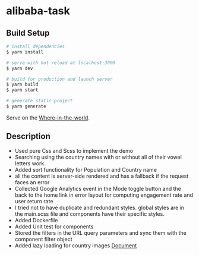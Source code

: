 # alibaba-task

## Build Setup

```bash
# install dependencies
$ yarn install

# serve with hot reload at localhost:3000
$ yarn dev

# build for production and launch server
$ yarn build
$ yarn start

# generate static project
$ yarn generate
```

Serve on the [Where-in-the-world](https://where-in-the-world-alibaba.netlify.app/).


## Description 
- Used pure Css and Scss to implement the demo 
- Searching using the country names with or without all of their vowel letters work.
- Added sort functionality for Population and Country name
- all the content is server-side rendered and has a fallback if the request faces an error
- Collected Google Analytics event in the Mode toggle button and the back to the home link in error layout for computing engagement rate and user return rate
- I tried not to have duplicate and redundant styles. global styles are in the main.scss file and components have their specific styles.
- Added Dockerfile
- Added Unit test for components
- Stored the filters in the URL query parameters and sync them with the component filter object
- Added lazy loading for country images [Document](https://web.dev/browser-level-image-lazy-loading/)
